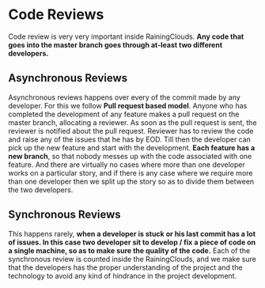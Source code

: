 # Code Reviews
Code review is very very important inside RainingClouds. **Any code that goes into the master branch goes through at-least two different developers.**
## Asynchronous Reviews
Asynchronous reviews happens over every of the commit made by any developer. For this we follow **Pull request based model**. Anyone who has completed the development of any feature makes a pull request on the master branch, allocating a reviewer. As soon as the pull request is sent, the reviewer is notified about the pull request. Reviewer has to review the code and raise any of the issues that he has by EOD. Till then the developer can pick up the new feature and start with the development. **Each feature has a new branch**, so that nobody messes up with the code associated with one feature. And there are virtually no cases where more than one developer works on a particular story, and if there is any case where we require more than one developer then we split up the story so as to divide them between the two developers.
## Synchronous Reviews
This happens rarely, **when a developer is stuck or his last commit has a lot of issues. In this case two developer sit to develop / fix a piece of code on a single machine, so as to make sure the quality of the code.** Each of the synchronous review is counted inside the RainingClouds, and we make sure that the developers has the proper understanding of the project and the technology to avoid any kind of hindrance in the project development.